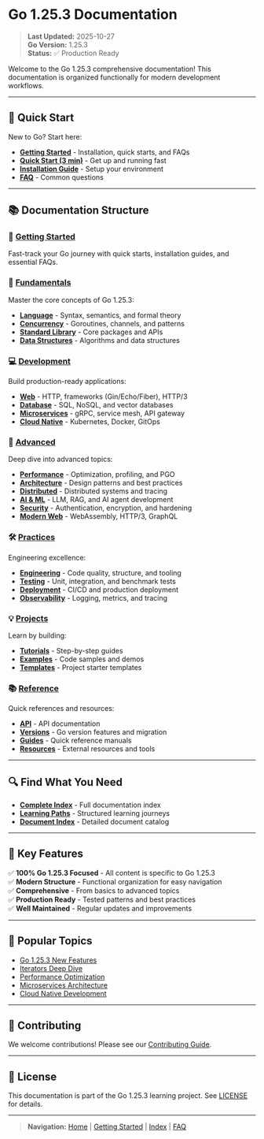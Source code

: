 ﻿# Go 1.25.3 Documentation

> **Last Updated:** 2025-10-27  
> **Go Version:** 1.25.3  
> **Status:** ✅ Production Ready

Welcome to the Go 1.25.3 comprehensive documentation! This documentation is organized functionally for modern development workflows.

---

## 🚀 Quick Start

New to Go? Start here:

- **[Getting Started](/docs-new/getting-started/)** - Installation, quick starts, and FAQs
- **[Quick Start (3 min)](/docs-new/getting-started/quick-start-3min.md)** - Get up and running fast
- **[Installation Guide](/docs-new/getting-started/installation.md)** - Setup your environment
- **[FAQ](/docs-new/getting-started/faq.md)** - Common questions

---

## 📚 Documentation Structure

### 🎯 [Getting Started](/docs-new/getting-started/)
Fast-track your Go journey with quick starts, installation guides, and essential FAQs.

### 📖 [Fundamentals](/docs-new/fundamentals/)
Master the core concepts of Go 1.25.3:
- **[Language](/docs-new/fundamentals/language/)** - Syntax, semantics, and formal theory
- **[Concurrency](/docs-new/fundamentals/language/02-并发编程/)** - Goroutines, channels, and patterns
- **[Standard Library](/docs-new/fundamentals/stdlib/)** - Core packages and APIs
- **[Data Structures](/docs-new/fundamentals/data-structures/)** - Algorithms and data structures

### 💻 [Development](/docs-new/development/)
Build production-ready applications:
- **[Web](/docs-new/development/web/)** - HTTP, frameworks (Gin/Echo/Fiber), HTTP/3
- **[Database](/docs-new/development/database/)** - SQL, NoSQL, and vector databases
- **[Microservices](/docs-new/development/microservices/)** - gRPC, service mesh, API gateway
- **[Cloud Native](/docs-new/development/cloud-native/)** - Kubernetes, Docker, GitOps

### 🚀 [Advanced](/docs-new/advanced/)
Deep dive into advanced topics:
- **[Performance](/docs-new/advanced/performance/)** - Optimization, profiling, and PGO
- **[Architecture](/docs-new/advanced/architecture/)** - Design patterns and best practices
- **[Distributed](/docs-new/advanced/distributed/)** - Distributed systems and tracing
- **[AI & ML](/docs-new/advanced/ai-ml/)** - LLM, RAG, and AI agent development
- **[Security](/docs-new/advanced/security/)** - Authentication, encryption, and hardening
- **[Modern Web](/docs-new/advanced/modern-web/)** - WebAssembly, HTTP/3, GraphQL

### 🛠️ [Practices](/docs-new/practices/)
Engineering excellence:
- **[Engineering](/docs-new/practices/engineering/)** - Code quality, structure, and tooling
- **[Testing](/docs-new/practices/testing/)** - Unit, integration, and benchmark tests
- **[Deployment](/docs-new/practices/deployment/)** - CI/CD and production deployment
- **[Observability](/docs-new/practices/observability/)** - Logging, metrics, and tracing

### 💡 [Projects](/docs-new/projects/)
Learn by building:
- **[Tutorials](/docs-new/projects/tutorials/)** - Step-by-step guides
- **[Examples](/docs-new/projects/examples/)** - Code samples and demos
- **[Templates](/docs-new/projects/templates/)** - Project starter templates

### 📚 [Reference](/docs-new/reference/)
Quick references and resources:
- **[API](/docs-new/reference/api/)** - API documentation
- **[Versions](/docs-new/reference/versions/)** - Go version features and migration
- **[Guides](/docs-new/reference/guides/)** - Quick reference manuals
- **[Resources](/docs-new/reference/resources/)** - External resources and tools

---

## 🔍 Find What You Need

- **[Complete Index](/docs-new/INDEX.md)** - Full documentation index
- **[Learning Paths](/docs-new/LEARNING_PATHS.md)** - Structured learning journeys
- **[Document Index](/docs-new/getting-started/document-index.md)** - Detailed document catalog

---

## 🌟 Key Features

✅ **100% Go 1.25.3 Focused** - All content is specific to Go 1.25.3  
✅ **Modern Structure** - Functional organization for easy navigation  
✅ **Comprehensive** - From basics to advanced topics  
✅ **Production Ready** - Tested patterns and best practices  
✅ **Well Maintained** - Regular updates and improvements

---

## 📖 Popular Topics

- [Go 1.25.3 New Features](/docs-new/reference/versions/05-Go-1.25特性/)
- [Iterators Deep Dive](/docs-new/reference/versions/03-Go-1.23特性/01-迭代器详解.md)
- [Performance Optimization](/docs-new/advanced/performance/)
- [Microservices Architecture](/docs-new/development/microservices/)
- [Cloud Native Development](/docs-new/development/cloud-native/)

---

## 🤝 Contributing

We welcome contributions! Please see our [Contributing Guide](../CONTRIBUTING.md).

---

## 📝 License

This documentation is part of the Go 1.25.3 learning project. See [LICENSE](../LICENSE) for details.

---

> **Navigation:** [Home](/) | [Getting Started](/docs-new/getting-started/) | [Index](/docs-new/INDEX.md) | [FAQ](/docs-new/getting-started/faq.md)

